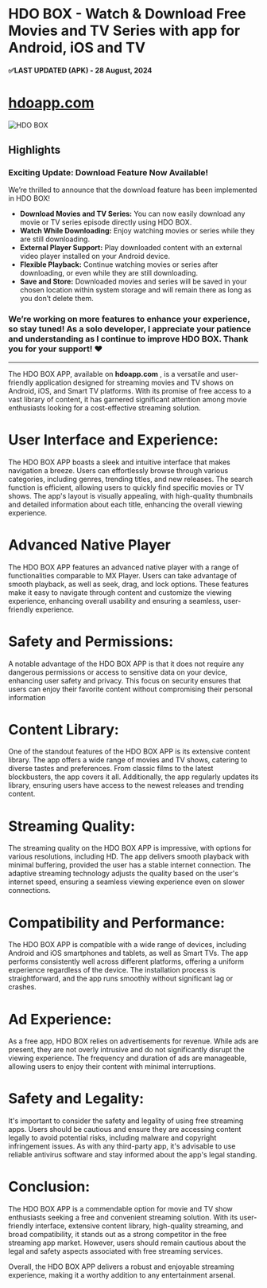 # HDO BOX - Watch & Download Free Movies and TV Series with app for Android, iOS and TV
#### ✅LAST UPDATED (APK) - 28 August, 2024 
# [hdoapp.com](https://hdoapp.com)

![HDO BOX](https://hdoapp.com/images/banner_hdo_box.png)

## Highlights

### **Exciting Update: Download Feature Now Available!**

We’re thrilled to announce that the download feature has been implemented in HDO BOX!

- **Download Movies and TV Series:** You can now easily download any movie or TV series episode directly using HDO BOX.
- **Watch While Downloading:** Enjoy watching movies or series while they are still downloading.
- **External Player Support:** Play downloaded content with an external video player installed on your Android device.
- **Flexible Playback:** Continue watching movies or series after downloading, or even while they are still downloading.
- **Save and Store:** Downloaded movies and series will be saved in your chosen location within system storage and will remain there as long as you don’t delete them.

### We’re working on more features to enhance your experience, so stay tuned! As a solo developer, I appreciate your patience and understanding as I continue to improve HDO BOX. Thank you for your support! ❤️
---



The HDO BOX APP, available on **hdoapp.com** , is a versatile and user-friendly application designed for streaming movies and TV shows on Android, iOS, and Smart TV platforms. With its promise of free access to a vast library of content, it has garnered significant attention among movie enthusiasts looking for a cost-effective streaming solution.

# User Interface and Experience:
The HDO BOX APP boasts a sleek and intuitive interface that makes navigation a breeze. Users can effortlessly browse through various categories, including genres, trending titles, and new releases. The search function is efficient, allowing users to quickly find specific movies or TV shows. The app's layout is visually appealing, with high-quality thumbnails and detailed information about each title, enhancing the overall viewing experience.

# Advanced Native Player
The HDO BOX APP features an advanced native player with a range of functionalities comparable to MX Player. Users can take advantage of smooth playback, as well as seek, drag, and lock options. These features make it easy to navigate through content and customize the viewing experience, enhancing overall usability and ensuring a seamless, user-friendly experience.

# Safety and Permissions:
A notable advantage of the HDO BOX APP is that it does not require any dangerous permissions or access to sensitive data on your device, enhancing user safety and privacy. This focus on security ensures that users can enjoy their favorite content without compromising their personal information

# Content Library:
One of the standout features of the HDO BOX APP is its extensive content library. The app offers a wide range of movies and TV shows, catering to diverse tastes and preferences. From classic films to the latest blockbusters, the app covers it all. Additionally, the app regularly updates its library, ensuring users have access to the newest releases and trending content.

# Streaming Quality:
The streaming quality on the HDO BOX APP is impressive, with options for various resolutions, including HD. The app delivers smooth playback with minimal buffering, provided the user has a stable internet connection. The adaptive streaming technology adjusts the quality based on the user's internet speed, ensuring a seamless viewing experience even on slower connections.

# Compatibility and Performance:
The HDO BOX APP is compatible with a wide range of devices, including Android and iOS smartphones and tablets, as well as Smart TVs. The app performs consistently well across different platforms, offering a uniform experience regardless of the device. The installation process is straightforward, and the app runs smoothly without significant lag or crashes.

# Ad Experience:
As a free app, HDO BOX relies on advertisements for revenue. While ads are present, they are not overly intrusive and do not significantly disrupt the viewing experience. The frequency and duration of ads are manageable, allowing users to enjoy their content with minimal interruptions.

# Safety and Legality:
It's important to consider the safety and legality of using free streaming apps. Users should be cautious and ensure they are accessing content legally to avoid potential risks, including malware and copyright infringement issues. As with any third-party app, it's advisable to use reliable antivirus software and stay informed about the app's legal standing.

# Conclusion:
The HDO BOX APP is a commendable option for movie and TV show enthusiasts seeking a free and convenient streaming solution. With its user-friendly interface, extensive content library, high-quality streaming, and broad compatibility, it stands out as a strong competitor in the free streaming app market. However, users should remain cautious about the legal and safety aspects associated with free streaming services.

Overall, the HDO BOX APP delivers a robust and enjoyable streaming experience, making it a worthy addition to any entertainment arsenal.
